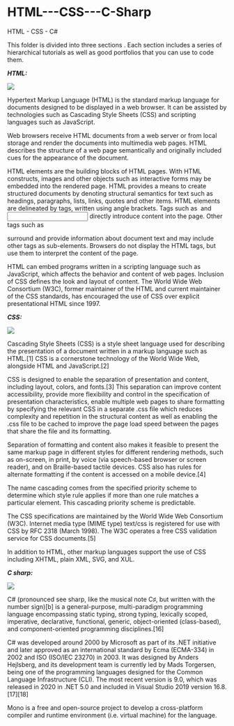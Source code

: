 # HTML---CSS---C-Sharp
HTML - CSS - C#

This folder is divided into three sections . Each section includes a series of hierarchical tutorials as well as good portfolios that you can use to code them.


***HTML:***

<img src="https://upload.wikimedia.org/wikipedia/commons/thumb/6/61/HTML5_logo_and_wordmark.svg/180px-HTML5_logo_and_wordmark.svg.png" >

Hypertext Markup Language (HTML) is the standard markup language for documents designed to be displayed in a web browser. It can be assisted by technologies such as Cascading Style Sheets (CSS) and scripting languages such as JavaScript.

Web browsers receive HTML documents from a web server or from local storage and render the documents into multimedia web pages. HTML describes the structure of a web page semantically and originally included cues for the appearance of the document.

HTML elements are the building blocks of HTML pages. With HTML constructs, images and other objects such as interactive forms may be embedded into the rendered page. HTML provides a means to create structured documents by denoting structural semantics for text such as headings, paragraphs, lists, links, quotes and other items. HTML elements are delineated by tags, written using angle brackets. Tags such as <img /> and <input /> directly introduce content into the page. Other tags such as <p> surround and provide information about document text and may include other tags as sub-elements. Browsers do not display the HTML tags, but use them to interpret the content of the page.

HTML can embed programs written in a scripting language such as JavaScript, which affects the behavior and content of web pages. Inclusion of CSS defines the look and layout of content. The World Wide Web Consortium (W3C), former maintainer of the HTML and current maintainer of the CSS standards, has encouraged the use of CSS over explicit presentational HTML since 1997.

***CSS:***

<img src="https://upload.wikimedia.org/wikipedia/commons/thumb/d/d5/CSS3_logo_and_wordmark.svg/180px-CSS3_logo_and_wordmark.svg.png" aligne="center">

Cascading Style Sheets (CSS) is a style sheet language used for describing the presentation of a document written in a markup language such as HTML.[1] CSS is a cornerstone technology of the World Wide Web, alongside HTML and JavaScript.[2]

CSS is designed to enable the separation of presentation and content, including layout, colors, and fonts.[3] This separation can improve content accessibility, provide more flexibility and control in the specification of presentation characteristics, enable multiple web pages to share formatting by specifying the relevant CSS in a separate .css file which reduces complexity and repetition in the structural content as well as enabling the .css file to be cached to improve the page load speed between the pages that share the file and its formatting.

Separation of formatting and content also makes it feasible to present the same markup page in different styles for different rendering methods, such as on-screen, in print, by voice (via speech-based browser or screen reader), and on Braille-based tactile devices. CSS also has rules for alternate formatting if the content is accessed on a mobile device.[4]

The name cascading comes from the specified priority scheme to determine which style rule applies if more than one rule matches a particular element. This cascading priority scheme is predictable.

The CSS specifications are maintained by the World Wide Web Consortium (W3C). Internet media type (MIME type) text/css is registered for use with CSS by RFC 2318 (March 1998). The W3C operates a free CSS validation service for CSS documents.[5]

In addition to HTML, other markup languages support the use of CSS including XHTML, plain XML, SVG, and XUL.

***C sharp:***

<img src="https://upload.wikimedia.org/wikipedia/commons/thumb/0/0d/C_Sharp_wordmark.svg/225px-C_Sharp_wordmark.svg.png" >


C# (pronounced see sharp, like the musical note C♯, but written with the number sign)[b] is a general-purpose, multi-paradigm programming language encompassing static typing, strong typing, lexically scoped, imperative, declarative, functional, generic, object-oriented (class-based), and component-oriented programming disciplines.[16]

C# was developed around 2000 by Microsoft as part of its .NET initiative and later approved as an international standard by Ecma (ECMA-334) in 2002 and ISO (ISO/IEC 23270) in 2003. It was designed by Anders Hejlsberg, and its development team is currently led by Mads Torgersen, being one of the programming languages designed for the Common Language Infrastructure (CLI). The most recent version is 9.0, which was released in 2020 in .NET 5.0 and included in Visual Studio 2019 version 16.8.[17][18]

Mono is a free and open-source project to develop a cross-platform compiler and runtime environment (i.e. virtual machine) for the language.
